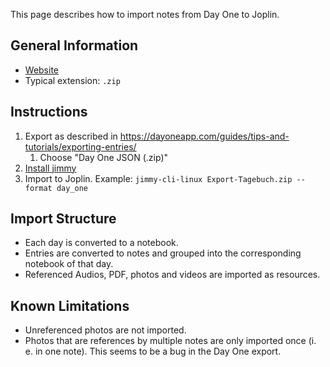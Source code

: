 This page describes how to import notes from Day One to Joplin.

## General Information

- [Website](https://dayoneapp.com/)
- Typical extension: `.zip`

## Instructions

1. Export as described in <https://dayoneapp.com/guides/tips-and-tutorials/exporting-entries/>
    1. Choose "Day One JSON (.zip)"
2. [Install jimmy](../index.md#installation)
3. Import to Joplin. Example: `jimmy-cli-linux Export-Tagebuch.zip --format day_one`

## Import Structure

- Each day is converted to a notebook.
- Entries are converted to notes and grouped into the corresponding notebook of that day.
- Referenced Audios, PDF, photos and videos are imported as resources.

## Known Limitations

- Unreferenced photos are not imported.
- Photos that are references by multiple notes are only imported once (i. e. in one note). This seems to be a bug in the Day One export.
